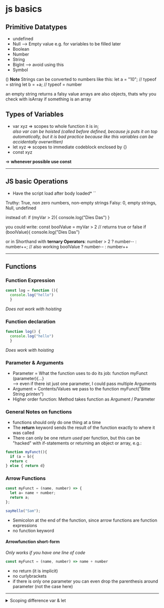 # js basics

## Primitive Datatypes
* undefined
* Null --> Empty value e.g. for variables to be filled later
* Boolean
* Number
* String
* BigInt --> avoid using this
* Symbol

() **Note**
Strings can be converted to numbers like this:
let a = "10"; // typeof = string
let b = +a; // typeof = number

an empty string returns a falsy value
arrays are also objects, thats why you check with isArray if something is an array

## Types of Variables
* var xyz => scopes to whole function it is in; 
<br> *also var can be hoisted (called before defined, because js puts it on top automatically, but it is bad practice because like this variables can be accidentally overwritten)*
* let xyz => scopes to immediate codeblock enclosed by {}
* const xyz

=> **whenever possible use const**

------------------------

## JS basic Operations

* Have the script load after body loaded*
´<script src="./js/index.js" defer></script>´

Truthy: True, non zero numbers, non-empty strings
Falsy: 0, empty strings, Null, undefined


instead of:
if (myVar > 2){
  console.log("Dies Das")
}

you could write:
const boolValue = myVar > 2 // returns true or false
if (boolValue){
  console.log("Dies Das")
  
or in Shorthand with **ternary Operators**:
number > 2 ? number-- : number++;
// also working boolValue ? number-- : number++

------------------------
## Functions

### Function Expression
```javascript
const log = function (){
  console.log("hello")
  }
```
*Does not work with hoisting*

### Function declaration
```javascript
function log() {
  console.log("hello")
  }
```
*Does work with hoisting*

### Parameter & Arguments
* Parameter = What the function uses to do its job: function myFunct (parameter){...}
<br> --> even if there ist just one parameter, I could pass multiple Arguments 
* Argument = Contents/Values we pass to the function myFunct("Bitte String printen")
* Higher order function: Method takes function as Argument / Parameter


### General Notes on functions
* functions should only do one thing at a time
* The **return** keyword sends the result of the function exactly to where it was called
* There can only be one return *used* per function, but this can be "hacked" with if-statements or returning an object or array, e.g.:

```javascript
function myFunct(){
  if (a = b){
  return c
} else { return d}
```

### Arrow Functions
```javascript
const myFunct = (name, number) => {
  let a= name + number;
  return a;
};

sayHello("Sam");
```
* Semicolon at the end of the function, since arrow functions are function expressions
* no function keyword

#### Arrowfunction short-form
*Only works if you have one line of code*
```javascript
const myFunct = (name, number) => name + number 
```
* no return (it is implicit)
* no curlybrackets
* if there is only one parameter you can even drop the parenthesis around parameter (not the case here)

------------------------

<details>
  <summary>Scoping difference var & let</summary>
  ```javascript
        
        function run() {
        var foo = "Foo";
        let bar = "Bar";

        console.log(foo, bar); // Foo Bar

        {
          var moo = "Mooo"
          let baz = "Bazz";
          console.log(moo, baz); // Mooo Bazz
        }

        console.log(moo); // Mooo
        console.log(baz); // ReferenceError
      }

      run();
   ```
</details>

